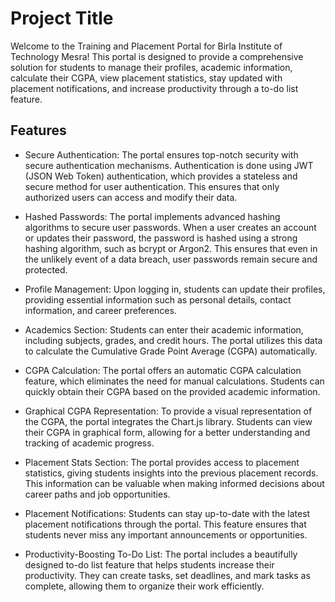 
# Project Title

Welcome to the Training and Placement Portal for Birla Institute of Technology Mesra! This portal is designed to provide a comprehensive solution for students to manage their profiles, academic information, calculate their CGPA, view placement statistics, stay updated with placement notifications, and increase productivity through a to-do list feature.

## Features

- Secure Authentication: The portal ensures top-notch security with secure authentication mechanisms. Authentication is done using JWT (JSON Web Token) authentication, which provides a stateless and secure method for user authentication. This ensures that only authorized users can access and modify their data.

- Hashed Passwords: The portal implements advanced hashing algorithms to secure user passwords. When a user creates an account or updates their password, the password is hashed using a strong hashing algorithm, such as bcrypt or Argon2. This ensures that even in the unlikely event of a data breach, user passwords remain secure and protected.

- Profile Management: Upon logging in, students can update their profiles, providing essential information such as personal details, contact information, and career preferences.

- Academics Section: Students can enter their academic information, including subjects, grades, and credit hours. The portal utilizes this data to calculate the Cumulative Grade Point Average (CGPA) automatically.

- CGPA Calculation: The portal offers an automatic CGPA calculation feature, which eliminates the need for manual calculations. Students can quickly obtain their CGPA based on the provided academic information.

- Graphical CGPA Representation: To provide a visual representation of the CGPA, the portal integrates the Chart.js library. Students can view their CGPA in graphical form, allowing for a better understanding and tracking of academic progress.

- Placement Stats Section: The portal provides access to placement statistics, giving students insights into the previous placement records. This information can be valuable when making informed decisions about career paths and job opportunities.

- Placement Notifications: Students can stay up-to-date with the latest placement notifications through the portal. This feature ensures that students never miss any important announcements or opportunities.

- Productivity-Boosting To-Do List: The portal includes a beautifully designed to-do list feature that helps students increase their productivity. They can create tasks, set deadlines, and mark tasks as complete, allowing them to organize their work efficiently.

    
